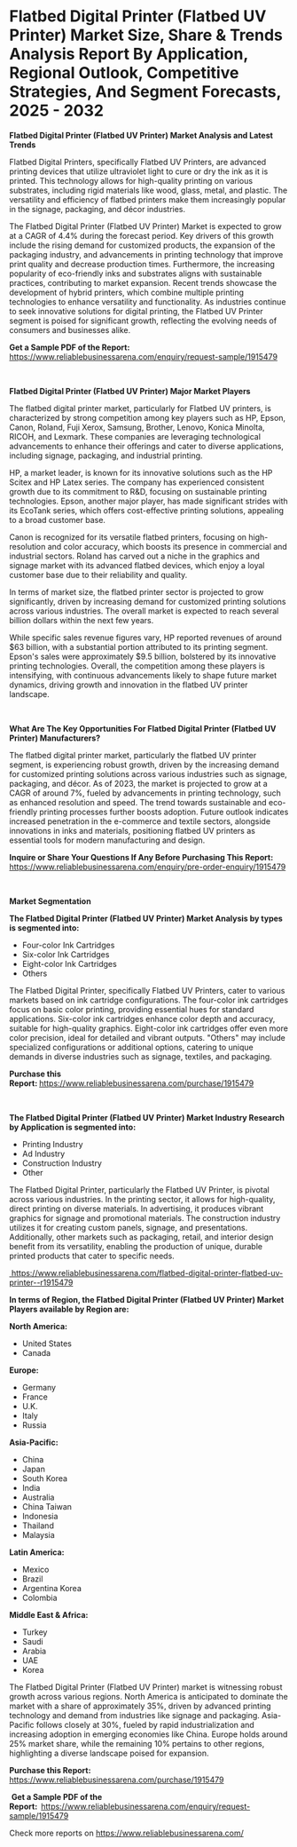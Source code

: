 <p><h1>Flatbed Digital Printer (Flatbed UV Printer) Market Size, Share & Trends Analysis Report By Application, Regional Outlook, Competitive Strategies, And Segment Forecasts, 2025 - 2032</h1></p><p><strong>Flatbed Digital Printer (Flatbed UV Printer) Market Analysis and Latest Trends</strong></p>
<p><p>Flatbed Digital Printers, specifically Flatbed UV Printers, are advanced printing devices that utilize ultraviolet light to cure or dry the ink as it is printed. This technology allows for high-quality printing on various substrates, including rigid materials like wood, glass, metal, and plastic. The versatility and efficiency of flatbed printers make them increasingly popular in the signage, packaging, and décor industries.</p><p>The Flatbed Digital Printer (Flatbed UV Printer) Market is expected to grow at a CAGR of 4.4% during the forecast period. Key drivers of this growth include the rising demand for customized products, the expansion of the packaging industry, and advancements in printing technology that improve print quality and decrease production times. Furthermore, the increasing popularity of eco-friendly inks and substrates aligns with sustainable practices, contributing to market expansion. Recent trends showcase the development of hybrid printers, which combine multiple printing technologies to enhance versatility and functionality. As industries continue to seek innovative solutions for digital printing, the Flatbed UV Printer segment is poised for significant growth, reflecting the evolving needs of consumers and businesses alike.</p></p>
<p><strong>Get a Sample PDF of the Report:&nbsp;</strong> <a href="https://www.reliablebusinessarena.com/enquiry/request-sample/1915479?utm_campaign=2625&utm_medium=2&utm_source=Github&utm_content=ia&utm_term=01032025&utm_id=flatbed-digital-printer-flatbed-uv-printer">https://www.reliablebusinessarena.com/enquiry/request-sample/1915479</a></p>
<p>&nbsp;</p>
<p><strong>Flatbed Digital Printer (Flatbed UV Printer) Major Market Players</strong></p>
<p><p>The flatbed digital printer market, particularly for Flatbed UV printers, is characterized by strong competition among key players such as HP, Epson, Canon, Roland, Fuji Xerox, Samsung, Brother, Lenovo, Konica Minolta, RICOH, and Lexmark. These companies are leveraging technological advancements to enhance their offerings and cater to diverse applications, including signage, packaging, and industrial printing.</p><p>HP, a market leader, is known for its innovative solutions such as the HP Scitex and HP Latex series. The company has experienced consistent growth due to its commitment to R&D, focusing on sustainable printing technologies. Epson, another major player, has made significant strides with its EcoTank series, which offers cost-effective printing solutions, appealing to a broad customer base.</p><p>Canon is recognized for its versatile flatbed printers, focusing on high-resolution and color accuracy, which boosts its presence in commercial and industrial sectors. Roland has carved out a niche in the graphics and signage market with its advanced flatbed devices, which enjoy a loyal customer base due to their reliability and quality.</p><p>In terms of market size, the flatbed printer sector is projected to grow significantly, driven by increasing demand for customized printing solutions across various industries. The overall market is expected to reach several billion dollars within the next few years.</p><p>While specific sales revenue figures vary, HP reported revenues of around $63 billion, with a substantial portion attributed to its printing segment. Epson's sales were approximately $9.5 billion, bolstered by its innovative printing technologies. Overall, the competition among these players is intensifying, with continuous advancements likely to shape future market dynamics, driving growth and innovation in the flatbed UV printer landscape.</p></p>
<p>&nbsp;</p>
<p><strong>What Are The Key Opportunities For Flatbed Digital Printer (Flatbed UV Printer) Manufacturers?</strong></p>
<p><p>The flatbed digital printer market, particularly the flatbed UV printer segment, is experiencing robust growth, driven by the increasing demand for customized printing solutions across various industries such as signage, packaging, and décor. As of 2023, the market is projected to grow at a CAGR of around 7%, fueled by advancements in printing technology, such as enhanced resolution and speed. The trend towards sustainable and eco-friendly printing processes further boosts adoption. Future outlook indicates increased penetration in the e-commerce and textile sectors, alongside innovations in inks and materials, positioning flatbed UV printers as essential tools for modern manufacturing and design.</p></p>
<p><strong>Inquire or Share Your Questions If Any Before Purchasing This Report:</strong> <a href="https://www.reliablebusinessarena.com/enquiry/pre-order-enquiry/1915479?utm_campaign=2625&utm_medium=2&utm_source=Github&utm_content=ia&utm_term=01032025&utm_id=flatbed-digital-printer-flatbed-uv-printer">https://www.reliablebusinessarena.com/enquiry/pre-order-enquiry/1915479</a></p>
<p>&nbsp;</p>
<p><strong>Market Segmentation</strong></p>
<p><strong>The Flatbed Digital Printer (Flatbed UV Printer) Market Analysis by types is segmented into:</strong></p>
<p><ul><li>Four-color Ink Cartridges</li><li>Six-color Ink Cartridges</li><li>Eight-color Ink Cartridges</li><li>Others</li></ul></p>
<p><p>The Flatbed Digital Printer, specifically Flatbed UV Printers, cater to various markets based on ink cartridge configurations. The four-color ink cartridges focus on basic color printing, providing essential hues for standard applications. Six-color ink cartridges enhance color depth and accuracy, suitable for high-quality graphics. Eight-color ink cartridges offer even more color precision, ideal for detailed and vibrant outputs. "Others" may include specialized configurations or additional options, catering to unique demands in diverse industries such as signage, textiles, and packaging.</p></p>
<p><strong>Purchase this Report:&nbsp;</strong><a href="https://www.reliablebusinessarena.com/purchase/1915479?utm_campaign=2625&utm_medium=2&utm_source=Github&utm_content=ia&utm_term=01032025&utm_id=flatbed-digital-printer-flatbed-uv-printer">https://www.reliablebusinessarena.com/purchase/1915479</a></p>
<p>&nbsp;</p>
<p><strong>The Flatbed Digital Printer (Flatbed UV Printer) Market Industry Research by Application is segmented into:</strong></p>
<p><ul><li>Printing Industry</li><li>Ad Industry</li><li>Construction Industry</li><li>Other</li></ul></p>
<p><p>The Flatbed Digital Printer, particularly the Flatbed UV Printer, is pivotal across various industries. In the printing sector, it allows for high-quality, direct printing on diverse materials. In advertising, it produces vibrant graphics for signage and promotional materials. The construction industry utilizes it for creating custom panels, signage, and presentations. Additionally, other markets such as packaging, retail, and interior design benefit from its versatility, enabling the production of unique, durable printed products that cater to specific needs.</p></p>
<p><a href="https://www.reliablebusinessarena.com/flatbed-digital-printer-flatbed-uv-printer--r1915479?utm_campaign=2625&utm_medium=2&utm_source=Github&utm_content=ia&utm_term=01032025&utm_id=flatbed-digital-printer-flatbed-uv-printer">&nbsp;https://www.reliablebusinessarena.com/flatbed-digital-printer-flatbed-uv-printer--r1915479</a></p>
<p><strong>In terms of Region, the Flatbed Digital Printer (Flatbed UV Printer) Market Players available by Region are:</strong></p>
<p>
    <p> <strong> North America: </strong>
        <ul>
            <li>United States</li>
            <li>Canada</li>
        </ul>
        </p> 
    <p> <strong> Europe: </strong>
        <ul>
            <li>Germany</li>
            <li>France</li>
            <li>U.K.</li>
            <li>Italy</li>
            <li>Russia</li>
        </ul>
        </p> 
    <p> <strong> Asia-Pacific: </strong>
        <ul>
            <li>China</li>
            <li>Japan</li>
            <li>South Korea</li>
            <li>India</li>
            <li>Australia</li>
            <li>China Taiwan</li>
            <li>Indonesia</li>
            <li>Thailand</li>
            <li>Malaysia</li>
        </ul>
        </p> 
    <p> <strong> Latin America: </strong>
        <ul>
            <li>Mexico</li>
            <li>Brazil</li>
            <li>Argentina Korea</li>
            <li>Colombia</li>
        </ul>
        </p> 
    <p> <strong> Middle East & Africa: </strong>
        <ul>
            <li>Turkey</li>
            <li>Saudi</li>
            <li>Arabia</li>
            <li>UAE</li>
            <li>Korea</li>
        </ul>
    </p>
    </p>
<p><p>The Flatbed Digital Printer (Flatbed UV Printer) market is witnessing robust growth across various regions. North America is anticipated to dominate the market with a share of approximately 35%, driven by advanced printing technology and demand from industries like signage and packaging. Asia-Pacific follows closely at 30%, fueled by rapid industrialization and increasing adoption in emerging economies like China. Europe holds around 25% market share, while the remaining 10% pertains to other regions, highlighting a diverse landscape poised for expansion.</p></p>
<p><strong>Purchase this Report: </strong><a href="https://www.reliablebusinessarena.com/purchase/1915479?utm_campaign=2625&utm_medium=2&utm_source=Github&utm_content=ia&utm_term=01032025&utm_id=flatbed-digital-printer-flatbed-uv-printer">https://www.reliablebusinessarena.com/purchase/1915479</a></p>
<p>&nbsp;<strong>Get a Sample PDF of the Report:&nbsp;&nbsp;</strong><a href="https://www.reliablebusinessarena.com/enquiry/request-sample/1915479?utm_campaign=2625&utm_medium=2&utm_source=Github&utm_content=ia&utm_term=01032025&utm_id=flatbed-digital-printer-flatbed-uv-printer">https://www.reliablebusinessarena.com/enquiry/request-sample/1915479</a></p>
<p><strong></strong></p>
<p>Check more reports on <a href="https://www.reliablebusinessarena.com/?utm_campaign=2625&utm_medium=2&utm_source=Github&utm_content=ia&utm_term=01032025&utm_id=flatbed-digital-printer-flatbed-uv-printer">https://www.reliablebusinessarena.com/</a></p>